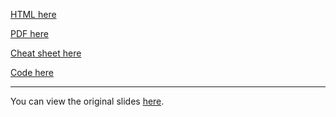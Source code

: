 [HTML here](./slides/slides.html)

[PDF here](slides.pdf)

[Cheat sheet here](./slides/cheat_sheet.pdf)

[Code here](https://github.com/NPLawrence/RL-MPC-tutorial/tree/main/code)

---

You can view the original slides [here](./slides/slides_original.html).
